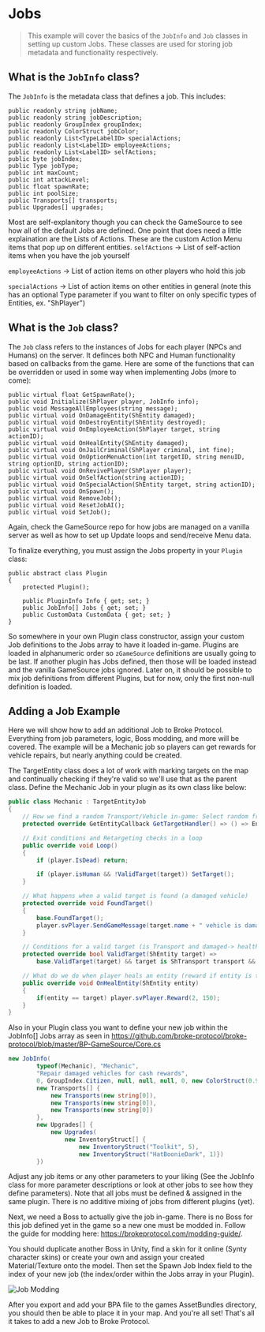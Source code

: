 # Jobs

> This example will cover the basics of the ``JobInfo`` and ``Job`` classes in setting up custom Jobs. These classes are used for storing job metadata and functionality respectively.

## What is the ``JobInfo`` class?
The ``JobInfo`` is the metadata class that defines a job. This includes:
```
public readonly string jobName;
public readonly string jobDescription;
public readonly GroupIndex groupIndex;
public readonly ColorStruct jobColor;
public readonly List<TypeLabelID> specialActions;
public readonly List<LabelID> employeeActions;
public readonly List<LabelID> selfActions;
public byte jobIndex;
public Type jobType;
public int maxCount;
public int attackLevel;
public float spawnRate;
public int poolSize;
public Transports[] transports;
public Upgrades[] upgrades;
```

Most are self-explanitory though you can check the GameSource to see how all of the default Jobs are defined.
One point that does need a little explaination are the Lists of Actions. These are the custom Action Menu items that pop up on different entities.
``selfActions`` -> List of self-action items when you have the job yourself

``employeeActions`` -> List of action items on other players who hold this job

``specialActions`` -> List of action items on other entities in general (note this has an optional Type parameter if you want to filter on only specific types of Entities, ex. "ShPlayer")


## What is the ``Job`` class?
The ``Job`` class refers to the instances of Jobs for each player (NPCs and Humans) on the server. It definces both NPC and Human functionality based on callbacks from the game. Here are some of the functions that can be overridden or used in some way when implementing Jobs (more to come):

```
public virtual float GetSpawnRate();
public void Initialize(ShPlayer player, JobInfo info);
public void MessageAllEmployees(string message);
public virtual void OnDamageEntity(ShEntity damaged);
public virtual void OnDestroyEntity(ShEntity destroyed);
public virtual void OnEmployeeAction(ShPlayer target, string actionID);
public virtual void OnHealEntity(ShEntity damaged);
public virtual void OnJailCriminal(ShPlayer criminal, int fine);
public virtual void OnOptionMenuAction(int targetID, string menuID, string optionID, string actionID);
public virtual void OnRevivePlayer(ShPlayer player);
public virtual void OnSelfAction(string actionID);
public virtual void OnSpecialAction(ShEntity target, string actionID);
public virtual void OnSpawn();
public virtual void RemoveJob();
public virtual void ResetJobAI();
public virtual void SetJob();
```

Again, check the GameSource repo for how jobs are managed on a vanilla server as well as how to set up Update loops and send/receive Menu data.

To finalize everything, you must assign the Jobs property in your ``Plugin`` class:
```
public abstract class Plugin
{
    protected Plugin();

    public PluginInfo Info { get; set; }
    public JobInfo[] Jobs { get; set; }
    public CustomData CustomData { get; set; }
}
```

So somewhere in your own Plugin class constructor, assign your custom Job definitions to the Jobs array to have it loaded in-game. Plugins are loaded in alphanumeric order so ``zGameSource`` definitions are usually going to be last. If another plugin has Jobs defined, then those will be loaded instead and the vanilla GameSource jobs ignored. Later on, it should be possible to mix job definitions from different Plugins, but for now, only the first non-null definition is loaded.

## Adding a Job Example
Here we will show how to add an additional Job to Broke Protocol. Everything from job parameters, logic, Boss modding, and more will be covered. The example will be a Mechanic job so players can get rewards for vehicle repairs, but nearly anything could be created.

The TargetEntity class does a lot of work with marking targets on the map and continually checking if they're valid so we'll use that as the parent class. Define the Mechanic Job in your plugin as its own class like below:

```cs
public class Mechanic : TargetEntityJob
{
    // How we find a random Transport/Vehicle in-game: Select random from Entities until a ShTransport type is found
    protected override GetEntityCallback GetTargetHandler() => () => EntityCollections.Entities.ElementAt(Random.Range(0, EntityCollections.Entities.Count)) as ShTransport;

    // Exit conditions and Retargeting checks in a loop
    public override void Loop()
    {
        if (player.IsDead) return;

        if (player.isHuman && !ValidTarget(target)) SetTarget();
    }

    // What happens when a valid target is found (a damaged vehicle)
    protected override void FoundTarget()
    {
        base.FoundTarget();
        player.svPlayer.SendGameMessage(target.name + " vehicle is damaged! Check map");
    }

    // Conditions for a valid target (is Transport and damaged-> health < maxStat)
    protected override bool ValidTarget(ShEntity target) =>
        base.ValidTarget(target) && target is ShTransport transport && transport.health < transport.maxStat;

    // What do we do when player heals an entity (reward if entity is target)
    public override void OnHealEntity(ShEntity entity)
    {
        if(entity == target) player.svPlayer.Reward(2, 150);
    }
}
```

Also in your Plugin class you want to define your new job within the JobInfo[] Jobs array as seen in https://github.com/broke-protocol/broke-protocol/blob/master/BP-GameSource/Core.cs

```cs
new JobInfo(
        typeof(Mechanic), "Mechanic",
        "Repair damaged vehicles for cash rewards",
        0, GroupIndex.Citizen, null, null, null, 0, new ColorStruct(0.9f, 0.9f, 0.9f), 0f, 0,
        new Transports[] {
            new Transports(new string[0]),
            new Transports(new string[0]),
            new Transports(new string[0])
        },
        new Upgrades[] {
            new Upgrades(
                new InventoryStruct[] {
                    new InventoryStruct("Toolkit", 5),
                    new InventoryStruct("HatBoonieDark", 1)})
        })
```

Adjust any job items or any other parameters to your liking (See the JobInfo class for more parameter descriptions or look at other jobs to see how they define parameters). Note that all jobs must be defined & assigned in the same plugin. There is no additive mixing of jobs from different plugins (yet).

Next, we need a Boss to actually give the job in-game. There is no Boss for this job defined yet in the game so a new one must be modded in. Follow the guide for modding here: https://brokeprotocol.com/modding-guide/.

You should duplicate another Boss in Unity, find a skin for it online (Synty character skins) or create your own and assign your created Material/Texture onto the model. Then set the Spawn Job Index field to the index of your new job (the index/order within the Jobs array in your Plugin).

![Job Modding](https://brokeprotocol.com/wp-content/uploads/JobModding.png)

After you export and add your BPA file to the games AssetBundles directory, you should then be able to place it in your map. And you're all set! That's all it takes to add a new Job to Broke Protocol.
